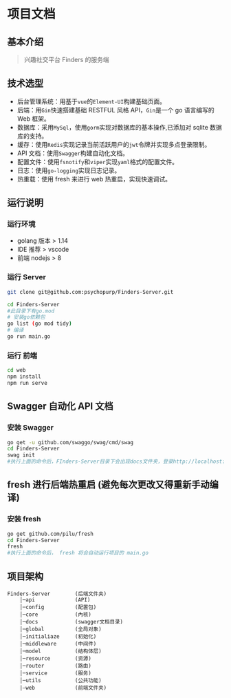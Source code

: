 # 项目文档

## 基本介绍

> 兴趣社交平台 Finders 的服务端

## 技术选型

- 后台管理系统：用基于`vue`的`Element-UI`构建基础页面。
- 后端：用`Gin`快速搭建基础 RESTFUL 风格 API，`Gin`是一个 go 语言编写的 Web 框架。
- 数据库：采用`MySql`，使用`gorm`实现对数据库的基本操作,已添加对 sqlite 数据库的支持。
- 缓存：使用`Redis`实现记录当前活跃用户的`jwt`令牌并实现多点登录限制。
- API 文档：使用`Swagger`构建自动化文档。
- 配置文件：使用`fsnotify`和`viper`实现`yaml`格式的配置文件。
- 日志：使用`go-logging`实现日志记录。
- 热重载：使用 fresh 来进行 web 热重启，实现快速调试。

## 运行说明

### 运行环境

- golang 版本 > 1.14
- IDE 推荐 > vscode
- 前端 nodejs > 8

### 运行 Server

```bash
git clone git@github.com:psychopurp/Finders-Server.git

cd Finders-Server
#此目录下有go.mod
# 安装go依赖包
go list (go mod tidy)
# 编译
go run main.go

```

### 运行 前端

```bash
cd web
npm install
npm run serve

```

## Swagger 自动化 API 文档

### 安装 Swagger

```bash
go get -u github.com/swaggo/swag/cmd/swag
cd Finders-Server
swag init
#执行上面的命令后，FInders-Server目录下会出现docs文件夹，登录http://localhost:port/swagger/index.html，即可查看swagger文档
```

## fresh 进行后端热重启 (避免每次更改又得重新手动编译)

### 安装 fresh

```bash
go get github.com/pilu/fresh
cd Finders-Server
fresh
#执行上面的命令后， fresh 将会自动运行项目的 main.go
```

## 项目架构

```
Finders-Server        (后端文件夹)
    │─api             (API)
    │─config          (配置包)
    │─core  	      (內核)
    │─docs  	      (swagger文档目录)
    │─global          (全局对象)
    │─initialiaze     (初始化)
    │─middleware      (中间件)
    │─model           (结构体层)
    │─resource        (资源)
    │─router          (路由)
    │─service         (服务)
    │─utils           (公共功能)
    |—web             (前端文件夹)


```
